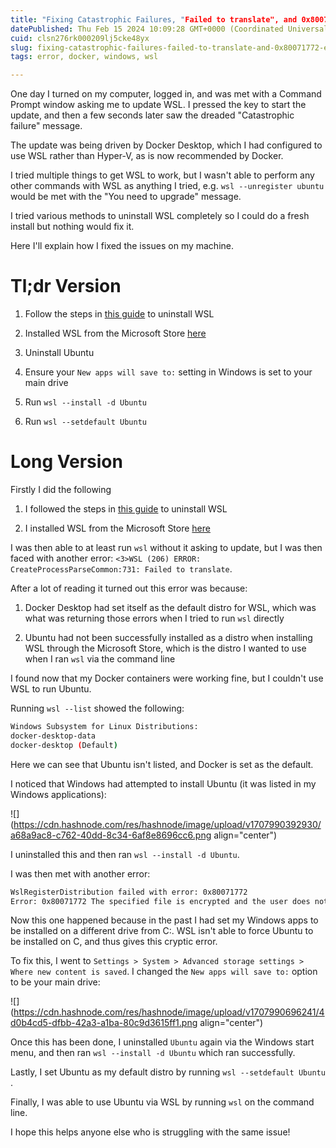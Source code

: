 ```yaml
---
title: "Fixing Catastrophic Failures, "Failed to translate", and 0x80071772 errors in WSL"
datePublished: Thu Feb 15 2024 10:09:28 GMT+0000 (Coordinated Universal Time)
cuid: clsn276rk000209lj5cke48yx
slug: fixing-catastrophic-failures-failed-to-translate-and-0x80071772-errors-in-wsl
tags: error, docker, windows, wsl

---
```


One day I turned on my computer, logged in, and was met with a Command Prompt window asking me to update WSL. I pressed the key to start the update, and then a few seconds later saw the dreaded "Catastrophic failure" message.

The update was being driven by Docker Desktop, which I had configured to use WSL rather than Hyper-V, as is now recommended by Docker.

I tried multiple things to get WSL to work, but I wasn't able to perform any other commands with WSL as anything I tried, e.g. `wsl --unregister ubuntu` would be met with the "You need to upgrade" message.

I tried various methods to uninstall WSL completely so I could do a fresh install but nothing would fix it.

Here I'll explain how I fixed the issues on my machine.

# Tl;dr Version

1. Follow the steps in [this guide](https://www.minitool.com/news/uninstall-wsl.html) to uninstall WSL
    
2. Installed WSL from the Microsoft Store [here](https://www.microsoft.com/store/productId/9P9TQF7MRM4R?ocid=pdpshare)
    
3. Uninstall Ubuntu
    
4. Ensure your `New apps will save to:` setting in Windows is set to your main drive
    
5. Run `wsl --install -d Ubuntu`
    
6. Run `wsl --setdefault Ubuntu`
    

# Long Version

Firstly I did the following

1. I followed the steps in [this guide](https://www.minitool.com/news/uninstall-wsl.html) to uninstall WSL
    
2. I installed WSL from the Microsoft Store [here](https://www.microsoft.com/store/productId/9P9TQF7MRM4R?ocid=pdpshare)
    

I was then able to at least run `wsl` without it asking to update, but I was then faced with another error: `<3>WSL (206) ERROR: CreateProcessParseCommon:731: Failed to translate`.

After a lot of reading it turned out this error was because:

1. Docker Desktop had set itself as the default distro for WSL, which was what was returning those errors when I tried to run `wsl` directly
    
2. Ubuntu had not been successfully installed as a distro when installing WSL through the Microsoft Store, which is the distro I wanted to use when I ran `wsl` via the command line
    

I found now that my Docker containers were working fine, but I couldn't use WSL to run Ubuntu.

Running `wsl --list` showed the following:

```bash
Windows Subsystem for Linux Distributions:
docker-desktop-data
docker-desktop (Default)
```

Here we can see that Ubuntu isn't listed, and Docker is set as the default.

I noticed that Windows had attempted to install Ubuntu (it was listed in my Windows applications):

![](https://cdn.hashnode.com/res/hashnode/image/upload/v1707990392930/a68a9ac8-c762-40dd-8c34-6af8e8696cc6.png align="center")

I uninstalled this and then ran `wsl --install -d Ubuntu`.

I was then met with another error:

```bash
WslRegisterDistribution failed with error: 0x80071772
Error: 0x80071772 The specified file is encrypted and the user does not have the ability to decrypt it.
```

Now this one happened because in the past I had set my Windows apps to be installed on a different drive from C:. WSL isn't able to force Ubuntu to be installed on C, and thus gives this cryptic error.

To fix this, I went to `Settings > System > Advanced storage settings > Where new content is saved`. I changed the `New apps will save to:` option to be your main drive:

![](https://cdn.hashnode.com/res/hashnode/image/upload/v1707990696241/4d0b4cd5-dfbb-42a3-a1ba-80c9d3615ff1.png align="center")

Once this has been done, I uninstalled `Ubuntu` again via the Windows start menu, and then ran `wsl --install -d Ubuntu` which ran successfully.

Lastly, I set Ubuntu as my default distro by running `wsl --setdefault Ubuntu` .

Finally, I was able to use Ubuntu via WSL by running `wsl` on the command line.

I hope this helps anyone else who is struggling with the same issue!